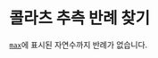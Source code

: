 <h1>콜라츠 추측 반례 찾기</h1>

<a href="https://github.com/MathematicsResearch/Finding-Collatz-Conjectural-Counterexamples/blob/main/max"><code>max</code></a>에 표시된 자연수까지 반례가 없습니다.
